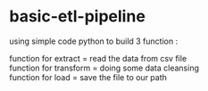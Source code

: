 # basic-etl-pipeline
using simple code python to build 3 function : <br />

function for extract = read the data from csv file  <br />
function for transform = doing some data cleansing <br />
function for load = save the file to our path <br />
